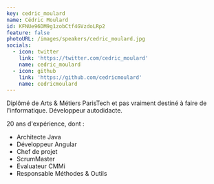 ```yaml
---
key: cedric_moulard
name: Cédric Moulard
id: KFNUe96DM9g1zobCtf4GVzdoLRp2
feature: false
photoURL: /images/speakers/cedric_moulard.jpg
socials:
  - icon: twitter
    link: 'https://twitter.com/cedric_moulard'
    name: cedric_moulard
  - icon: github
    link: 'https://github.com/cedricmoulard'
    name: cedricmoulard
---
```

Diplômé de Arts & Métiers ParisTech et pas vraiment destiné à faire de l'informatique. 
Développeur autodidacte. 

20 ans d'expérience, dont :
- Architecte Java
- Développeur Angular
- Chef de projet
- ScrumMaster
- Evaluateur CMMi
- Responsable Méthodes & Outils